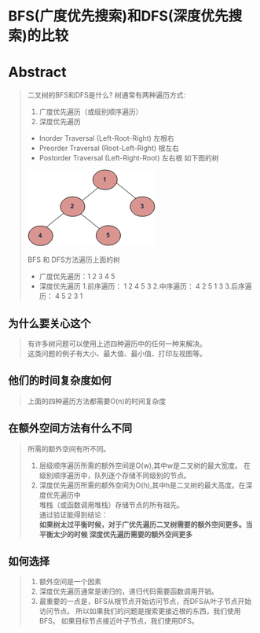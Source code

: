 # BFS(广度优先搜索)和DFS(深度优先搜索)的比较

# Abstract
> 二叉树的BFS和DFS是什么?
> 树通常有两种遍历方式:
>1. 广度优先遍历（或级别顺序遍历）
>2. 深度优先遍历 
> - Inorder Traversal (Left-Root-Right) 左根右
> - Preorder Traversal (Root-Left-Right) 根左右
> - Postorder Traversal (Left-Right-Root) 左右根 如下图的树
> 
> ![树实例](_v_images/20190422074508268_13412.gif)  
> 
> BFS 和 DFS方法遍历上面的树
> * 广度优先遍历：1 2 3 4 5
> * 深度优先遍历
> 1.前序遍历： 1 2 4 5 3
> 2.中序遍历： 4 2 5 1 3
> 3.后序遍历： 4 5 2 3 1

## 为什么要关心这个
>有许多树问题可以使用上述四种遍历中的任何一种来解决。  
>这类问题的例子有大小、最大值、最小值、打印左视图等。

## 他们的时间复杂度如何
>上面的四种遍历方法都需要O(n)的时间复杂度

## 在额外空间方法有什么不同
>所需的额外空间有所不同。
>1. 层级顺序遍历所需的额外空间是O(w),其中w是二叉树的最大宽度。
>在级别顺序遍历中，队列逐个存储不同级别的节点。
>2. 深度优先遍历所需的额外空间为O(h),其中h是二叉树的最大高度。在深度优先遍历中  
>堆栈（或函数调用堆栈）存储节点的所有祖先。  
>通过验证能得到结论：  
>**如果树太过平衡时候，对于广优先遍历二叉树需要的额外空间更多。当平衡太少的时候
>深度优先遍历需要的额外空间更多**


## 如何选择
>1. 额外空间是一个因素
>2. 深度优先遍历通常是递归的，递归代码需要函数调用开销。
>3. 最重要的一点是，BFS从根节点开始访问节点，而DFS从叶子节点开始访问节点。
>所以如果我们的问题是搜索更接近根的东西，我们使用BFS。
>如果目标节点接近叶子节点，我们使用DFS。